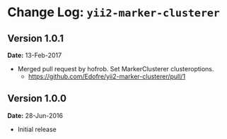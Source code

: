 Change Log: `yii2-marker-clusterer`
===============================

## Version 1.0.1

**Date:** 13-Feb-2017

- Merged pull request by hofrob. Set MarkerClusterer clusteroptions.
  - https://github.com/Edofre/yii2-marker-clusterer/pull/1

## Version 1.0.0

**Date:** 28-Jun-2016

- Initial release